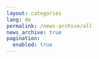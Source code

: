 ```yaml
---
layout: categories
lang: de
permalink: /news-archive/all
news_archive: true
pagination: 
  enabled: true
---
```

